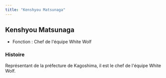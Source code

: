 ```yaml
---
title: "Kenshyou Matsunaga"
---
```


Kenshyou Matsunaga
------------------





* Fonction : Chef de l'équipe White Wolf


### Histoire


Représentant de la préfecture de Kagoshima, il est le chef de l'équipe White Wolf.


